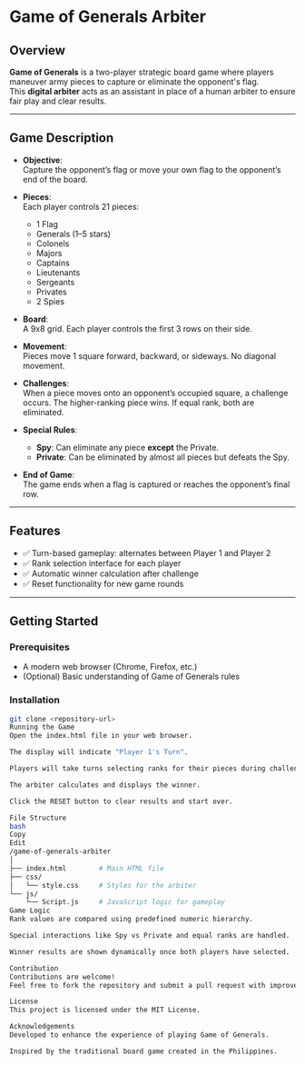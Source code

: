# Game of Generals Arbiter

## Overview

**Game of Generals** is a two-player strategic board game where players maneuver army pieces to capture or eliminate the opponent's flag.  
This **digital arbiter** acts as an assistant in place of a human arbiter to ensure fair play and clear results.

---

## Game Description

- **Objective**:  
  Capture the opponent’s flag or move your own flag to the opponent’s end of the board.

- **Pieces**:  
  Each player controls 21 pieces:
  - 1 Flag
  - Generals (1–5 stars)
  - Colonels
  - Majors
  - Captains
  - Lieutenants
  - Sergeants
  - Privates
  - 2 Spies

- **Board**:  
  A 9x8 grid. Each player controls the first 3 rows on their side.

- **Movement**:  
  Pieces move 1 square forward, backward, or sideways. No diagonal movement.

- **Challenges**:  
  When a piece moves onto an opponent’s occupied square, a challenge occurs. The higher-ranking piece wins. If equal rank, both are eliminated.

- **Special Rules**:
  - **Spy**: Can eliminate any piece **except** the Private.
  - **Private**: Can be eliminated by almost all pieces but defeats the Spy.

- **End of Game**:  
  The game ends when a flag is captured or reaches the opponent’s final row.

---

## Features

- ✅ Turn-based gameplay: alternates between Player 1 and Player 2  
- ✅ Rank selection interface for each player  
- ✅ Automatic winner calculation after challenge  
- ✅ Reset functionality for new game rounds  

---

## Getting Started

### Prerequisites

- A modern web browser (Chrome, Firefox, etc.)
- (Optional) Basic understanding of Game of Generals rules

### Installation

```bash
git clone <repository-url>
Running the Game
Open the index.html file in your web browser.

The display will indicate "Player 1's Turn".

Players will take turns selecting ranks for their pieces during challenges.

The arbiter calculates and displays the winner.

Click the RESET button to clear results and start over.

File Structure
bash
Copy
Edit
/game-of-generals-arbiter
│
├── index.html        # Main HTML file
├── css/
│   └── style.css     # Styles for the arbiter
└── js/
    └── Script.js     # JavaScript logic for gameplay
Game Logic
Rank values are compared using predefined numeric hierarchy.

Special interactions like Spy vs Private and equal ranks are handled.

Winner results are shown dynamically once both players have selected.

Contribution
Contributions are welcome!
Feel free to fork the repository and submit a pull request with improvements or features.

License
This project is licensed under the MIT License.

Acknowledgements
Developed to enhance the experience of playing Game of Generals.

Inspired by the traditional board game created in the Philippines.
